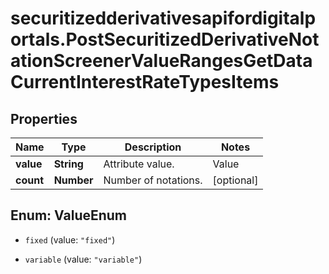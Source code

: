 # securitizedderivativesapifordigitalportals.PostSecuritizedDerivativeNotationScreenerValueRangesGetDataCurrentInterestRateTypesItems

## Properties

Name | Type | Description | Notes
------------ | ------------- | ------------- | -------------
**value** | **String** | Attribute value. | Value | Description | | --- | --- | | fixed | The interest rate is fixed for all periods and remains unchanged throughout the lifetime of the securitized derivative. | | variable | The interest rate is variable and might change from period to period throughout the lifetime of the securitized derivative. |   | [optional] 
**count** | **Number** | Number of notations. | [optional] 



## Enum: ValueEnum


* `fixed` (value: `"fixed"`)

* `variable` (value: `"variable"`)




